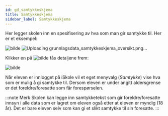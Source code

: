 ```yaml
---
id: gd_samtykkeskjema
title: Samtykkeskjema
sidebar_label: Samtykkeskjema
---
```



Her legger skolen inn en spesifisering av hva som man gir samtykke til. Her er et eksempel:

![bilde](https://user-images.githubusercontent.com/80097133/196361479-ae7d6bbc-b729-45e1-8ff4-0bc6dba3d154.png)
![Uploading grunnlagsdata_samtykkeskjema_oversikt.png…]()

Klikker en på ![bilde](https://user-images.githubusercontent.com/80097133/194519572-fb80ce09-5c8d-4813-ab5f-edc85cc2ff16.png) fås detaljene frem:


![bilde](https://user-images.githubusercontent.com/80097133/196361523-3e841a01-f72d-4a91-b2b9-023c13af1ed6.png)

Når eleven er innlogget på iSkole vil et eget menyvalg (_Samtykke_) vise hva som er mulig å gi samtykke til.
Dersom eleven er under angitt aldersgrense er det foreldre/foresatte som får forespørselen. 

:::note Merk 
Skolen kan legge inn samtykketekst som gir foreldre/foresatte innsyn i alle data som er lagret om eleven også etter at eleven er myndig (18 år). Det er bare eleven selv som kan gi et slikt samtykke til sin foresatte.
:::
